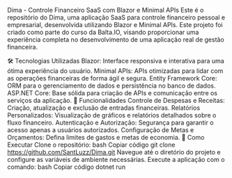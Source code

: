 Dima - Controle Financeiro SaaS com Blazor e Minimal APIs
Este é o repositório do Dima, uma aplicação SaaS para controle financeiro pessoal e empresarial, desenvolvida utilizando Blazor e Minimal APIs. Este projeto foi criado como parte do curso da Balta.IO, visando proporcionar uma experiência completa no desenvolvimento de uma aplicação real de gestão financeira.

🛠️ Tecnologias Utilizadas
Blazor: Interface responsiva e interativa para uma ótima experiência do usuário.
Minimal APIs: APIs otimizadas para lidar com as operações financeiras de forma ágil e segura.
Entity Framework Core: ORM para o gerenciamento de dados e persistência no banco de dados.
ASP.NET Core: Base sólida para criação de APIs e comunicação entre os serviços da aplicação.
📂 Funcionalidades
Controle de Despesas e Receitas: Criação, atualização e exclusão de entradas financeiras.
Relatórios Personalizados: Visualização de gráficos e relatórios detalhados sobre o fluxo financeiro.
Autenticação e Autorização: Segurança para garantir o acesso apenas a usuários autorizados.
Configuração de Metas e Orçamentos: Defina limites de gastos e metas de economia.
🚀 Como Executar
Clone o repositório:
bash
Copiar código
git clone https://github.com/SantLuzz/Dima.git
Navegue até o diretório do projeto e configure as variáveis de ambiente necessárias.
Execute a aplicação com o comando:
bash
Copiar código
dotnet run
